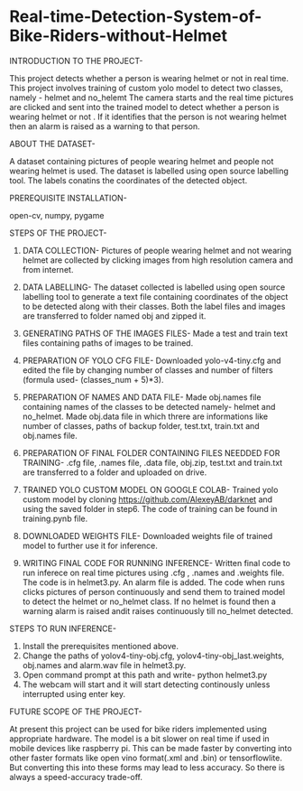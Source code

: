 # Real-time-Detection-System-of-Bike-Riders-without-Helmet
INTRODUCTION TO THE PROJECT-

This project detects whether a person is wearing helmet or not in real time. This project involves training of custom yolo model to detect two classes, namely - helmet and no_helemt
The camera starts and the real time pictures are clicked and sent into the trained model to detect whether a person is wearing helmet or not . If it identifies that the person is not
wearing helmet then an alarm is raised as a warning to that person. 

ABOUT THE DATASET- 

A dataset containing pictures of people wearing helmet and people not wearing helmet is used. The dataset is labelled using open source labelling tool. The labels conatins the 
coordinates of the detected object. 

PREREQUISITE INSTALLATION- 

open-cv, numpy, pygame

STEPS OF THE PROJECT-

1. DATA COLLECTION- Pictures of people wearing helmet and not wearing helmet are collected by clicking images from high resolution camera and from internet.

2. DATA LABELLING- The dataset collected is labelled using open source labelling tool to generate a text file containing coordinates of the object to be detected along with their
classes. Both the label files and images are transferred to folder named obj and zipped it.

3. GENERATING PATHS OF THE IMAGES FILES- Made a test and train text files containing paths of images to be trained.

4. PREPARATION OF YOLO CFG FILE- Downloaded yolo-v4-tiny.cfg and edited the file by changing number of classes and number of filters (formula used- (classes_num + 5)*3). 

5. PREPARATION OF NAMES AND DATA FILE- Made obj.names file containing names of the classes to be detected namely- helmet and no_helmet. Made obj.data file in which threre are 
informations like number of classes, paths of backup folder, test.txt, train.txt and obj.names file.

6. PREPARATION OF FINAL FOLDER CONTAINING FILES NEEDDED FOR TRAINING- .cfg file, .names file, .data file, obj.zip, test.txt and train.txt are transferred to a folder and uploaded 
on drive. 

7. TRAINED YOLO CUSTOM MODEL ON GOOGLE COLAB- Trained yolo custom model by cloning https://github.com/AlexeyAB/darknet and using the saved folder in step6. The code of training can
be found in training.pynb file.

8. DOWNLOADED WEIGHTS FILE- Downloaded weights file of trained model to further use it for inference.

9. WRITING FINAL CODE FOR RUNNING INFERENCE- Written final code to run inferece on real time pictures using .cfg , .names and .weights file. The code is in helmet3.py. An alarm
file is added. The code when runs clicks pictures of person continuously and send them to trained model to detect the helmet or no_helmet class. If no helmet is found then
a warning alarm is raised andit raises continuously till no_helmet detected.

STEPS TO RUN INFERENCE-

1. Install the prerequisites mentioned above.
2. Change the paths of yolov4-tiny-obj.cfg, yolov4-tiny-obj_last.weights, obj.names and alarm.wav file in helmet3.py.
3. Open command prompt at this path and write- python helmet3.py
4. The webcam will start and it will start detecting continously unless interrupted using enter key. 

FUTURE SCOPE OF THE PROJECT-

At present this project can be used for bike riders implemented using appropriate hardware. The model is a bit slower on real time if used in mobile devices like raspberry pi.
This can be made faster by converting into other faster formats like open vino format(.xml and .bin) or tensorflowlite. But converting this into these forms may lead to less 
accuracy. So there is always a speed-accuracy trade-off. 

